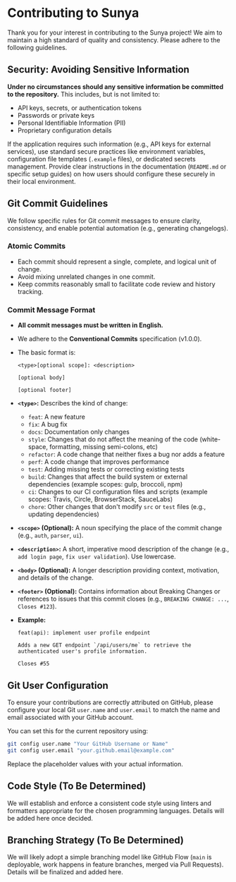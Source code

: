 # Contributing to Sunya

Thank you for your interest in contributing to the Sunya project! We aim to maintain a high standard of quality and consistency. Please adhere to the following guidelines.

## Security: Avoiding Sensitive Information

**Under no circumstances should any sensitive information be committed to the repository.** This includes, but is not limited to:

*   API keys, secrets, or authentication tokens
*   Passwords or private keys
*   Personal Identifiable Information (PII)
*   Proprietary configuration details

If the application requires such information (e.g., API keys for external services), use standard secure practices like environment variables, configuration file templates (`.example` files), or dedicated secrets management. Provide clear instructions in the documentation (`README.md` or specific setup guides) on how users should configure these securely in their local environment.

## Git Commit Guidelines

We follow specific rules for Git commit messages to ensure clarity, consistency, and enable potential automation (e.g., generating changelogs).

### Atomic Commits

*   Each commit should represent a single, complete, and logical unit of change.
*   Avoid mixing unrelated changes in one commit.
*   Keep commits reasonably small to facilitate code review and history tracking.

### Commit Message Format

*   **All commit messages must be written in English.**
*   We adhere to the **Conventional Commits** specification (v1.0.0).
*   The basic format is:

    ```
    <type>[optional scope]: <description>

    [optional body]

    [optional footer]
    ```

*   **`<type>`:** Describes the kind of change:
    *   `feat`: A new feature
    *   `fix`: A bug fix
    *   `docs`: Documentation only changes
    *   `style`: Changes that do not affect the meaning of the code (white-space, formatting, missing semi-colons, etc)
    *   `refactor`: A code change that neither fixes a bug nor adds a feature
    *   `perf`: A code change that improves performance
    *   `test`: Adding missing tests or correcting existing tests
    *   `build`: Changes that affect the build system or external dependencies (example scopes: gulp, broccoli, npm)
    *   `ci`: Changes to our CI configuration files and scripts (example scopes: Travis, Circle, BrowserStack, SauceLabs)
    *   `chore`: Other changes that don't modify `src` or `test` files (e.g., updating dependencies)
*   **`<scope>` (Optional):** A noun specifying the place of the commit change (e.g., `auth`, `parser`, `ui`).
*   **`<description>`:** A short, imperative mood description of the change (e.g., `add login page`, `fix user validation`). Use lowercase.
*   **`<body>` (Optional):** A longer description providing context, motivation, and details of the change.
*   **`<footer>` (Optional):** Contains information about Breaking Changes or references to issues that this commit closes (e.g., `BREAKING CHANGE: ...`, `Closes #123`).

*   **Example:**

    ```
    feat(api): implement user profile endpoint

    Adds a new GET endpoint `/api/users/me` to retrieve the authenticated user's profile information.

    Closes #55
    ```

## Git User Configuration

To ensure your contributions are correctly attributed on GitHub, please configure your local Git `user.name` and `user.email` to match the name and email associated with your GitHub account.

You can set this for the current repository using:

```bash
git config user.name "Your GitHub Username or Name"
git config user.email "your.github.email@example.com"
```

Replace the placeholder values with your actual information.

## Code Style (To Be Determined)

We will establish and enforce a consistent code style using linters and formatters appropriate for the chosen programming languages. Details will be added here once decided.

## Branching Strategy (To Be Determined)

We will likely adopt a simple branching model like GitHub Flow (`main` is deployable, work happens in feature branches, merged via Pull Requests). Details will be finalized and added here. 